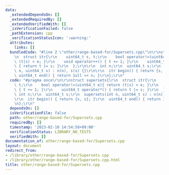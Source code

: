 ```yaml
---
data:
  _extendedDependsOn: []
  _extendedRequiredBy: []
  _extendedVerifiedWith: []
  _isVerificationFailed: false
  _pathExtension: cpp
  _verificationStatusIcon: ':warning:'
  attributes:
    links: []
  bundledCode: "#line 2 \"other/range-based-for/Supersets.cpp\"\n\r\nstruct supersets{\r\
    \n  struct itr{\r\n    uint64_t s, t;\r\n    bool operator!=(uint64_t e){ return\
    \ (t|s) < e; }\r\n    void operator++() { t += 1; }\r\n    uint64_t operator*()\
    \ { return t |= s; }\r\n  };\r\n\r\n  int n;\r\n  uint64_t s;\r\n  supersets(int\
    \ n, uint64_t s) : n(n), s(s) {}\r\n\r\n  itr begin() { return {s, s}; }\r\n \
    \ uint64_t end() { return 1ull << n; }\r\n};\r\n"
  code: "#pragma once\r\n\r\nstruct supersets{\r\n  struct itr{\r\n    uint64_t s,\
    \ t;\r\n    bool operator!=(uint64_t e){ return (t|s) < e; }\r\n    void operator++()\
    \ { t += 1; }\r\n    uint64_t operator*() { return t |= s; }\r\n  };\r\n\r\n \
    \ int n;\r\n  uint64_t s;\r\n  supersets(int n, uint64_t s) : n(n), s(s) {}\r\n\
    \r\n  itr begin() { return {s, s}; }\r\n  uint64_t end() { return 1ull << n; }\r\
    \n};\r\n"
  dependsOn: []
  isVerificationFile: false
  path: other/range-based-for/Supersets.cpp
  requiredBy: []
  timestamp: '2023-02-10 14:54:58+09:00'
  verificationStatus: LIBRARY_NO_TESTS
  verifiedWith: []
documentation_of: other/range-based-for/Supersets.cpp
layout: document
redirect_from:
- /library/other/range-based-for/Supersets.cpp
- /library/other/range-based-for/Supersets.cpp.html
title: other/range-based-for/Supersets.cpp
---
```

